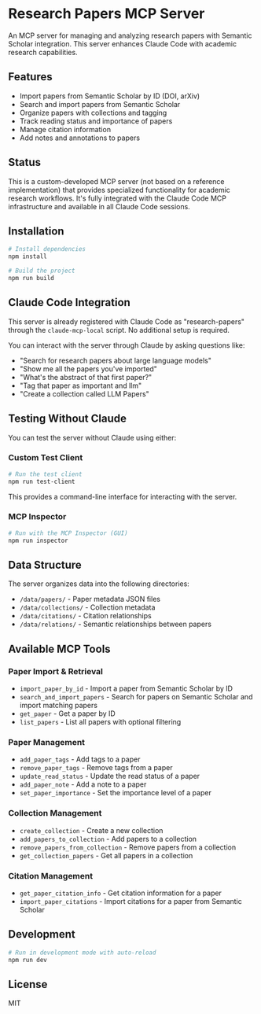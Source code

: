 # Research Papers MCP Server

An MCP server for managing and analyzing research papers with Semantic Scholar integration. This server enhances Claude Code with academic research capabilities.

## Features

- Import papers from Semantic Scholar by ID (DOI, arXiv)
- Search and import papers from Semantic Scholar
- Organize papers with collections and tagging
- Track reading status and importance of papers
- Manage citation information
- Add notes and annotations to papers

## Status

This is a custom-developed MCP server (not based on a reference implementation) that provides specialized functionality for academic research workflows. It's fully integrated with the Claude Code MCP infrastructure and available in all Claude Code sessions.

## Installation

```bash
# Install dependencies
npm install

# Build the project
npm run build
```

## Claude Code Integration

This server is already registered with Claude Code as "research-papers" through the `claude-mcp-local` script. No additional setup is required.

You can interact with the server through Claude by asking questions like:

- "Search for research papers about large language models"
- "Show me all the papers you've imported"
- "What's the abstract of that first paper?"
- "Tag that paper as important and llm"
- "Create a collection called LLM Papers"

## Testing Without Claude

You can test the server without Claude using either:

### Custom Test Client

```bash
# Run the test client
npm run test-client
```

This provides a command-line interface for interacting with the server.

### MCP Inspector

```bash
# Run with the MCP Inspector (GUI)
npm run inspector
```

## Data Structure

The server organizes data into the following directories:

- `/data/papers/` - Paper metadata JSON files
- `/data/collections/` - Collection metadata
- `/data/citations/` - Citation relationships
- `/data/relations/` - Semantic relationships between papers

## Available MCP Tools

### Paper Import & Retrieval

- `import_paper_by_id` - Import a paper from Semantic Scholar by ID
- `search_and_import_papers` - Search for papers on Semantic Scholar and import matching papers
- `get_paper` - Get a paper by ID
- `list_papers` - List all papers with optional filtering

### Paper Management

- `add_paper_tags` - Add tags to a paper
- `remove_paper_tags` - Remove tags from a paper
- `update_read_status` - Update the read status of a paper
- `add_paper_note` - Add a note to a paper
- `set_paper_importance` - Set the importance level of a paper

### Collection Management

- `create_collection` - Create a new collection
- `add_papers_to_collection` - Add papers to a collection
- `remove_papers_from_collection` - Remove papers from a collection
- `get_collection_papers` - Get all papers in a collection

### Citation Management

- `get_paper_citation_info` - Get citation information for a paper
- `import_paper_citations` - Import citations for a paper from Semantic Scholar

## Development

```bash
# Run in development mode with auto-reload
npm run dev
```

## License

MIT